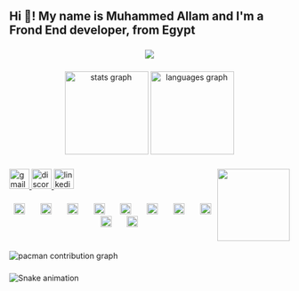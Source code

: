 <h2 align="left">Hi 👋! My name is Muhammed Allam and I'm a Frond End developer, from Egypt</h2>

###

<div align="center">
  <img src="https://profile-counter.glitch.me/Muhammed-1123/count.svg?"  />
</div>

###

<div align="center">
  <img src="https://github-readme-stats.vercel.app/api?username=Muhammed-1123&hide_title=false&hide_rank=true&show_icons=true&include_all_commits=true&count_private=true&disable_animations=false&theme=tokyonight&locale=en&hide_border=true" height="150" alt="stats graph"  />
  <img src="https://github-readme-stats.vercel.app/api/top-langs?username=Muhammed-1123&locale=en&hide_title=false&layout=compact&card_width=320&langs_count=5&theme=tokyonight&hide_border=true" height="150" alt="languages graph"  />
</div>

###

<img align="right" height="130" src="https://media4.giphy.com/media/v1.Y2lkPTc5MGI3NjExMWc3MTh6dTRmZHMyZjNnMWlmZWY3d2tvbmVvdG1hZGh0NXptNThmbyZlcD12MV9pbnRlcm5hbF9naWZfYnlfaWQmY3Q9Zw/ENY5vJgJPEfG3Ym14H/giphy.gif"  />

###

<div align="left">
  <a href="frontend.muhammad@gmail.com" target="_blank">
    <img src="https://img.shields.io/static/v1?message=Gmail&logo=gmail&label=&color=D14836&logoColor=white&labelColor=&style=for-the-badge" height="36" alt="gmail logo"  />
  </a>
  <a href="muhammeed__" target="_blank">
    <img src="https://img.shields.io/static/v1?message=Discord&logo=discord&label=&color=7289DA&logoColor=white&labelColor=&style=for-the-badge" height="36" alt="discord logo"  />
  </a>
  <a href="www.linkedin.com/in/muhammeed" target="_blank">
    <img src="https://img.shields.io/static/v1?message=LinkedIn&logo=linkedin&label=&color=0077B5&logoColor=white&labelColor=&style=for-the-badge" height="36" alt="linkedin logo"  />
  </a>
</div>

###

<div align="center">
  <img src="https://cdn.jsdelivr.net/gh/devicons/devicon/icons/javascript/javascript-plain.svg" height="20" alt="javascript logo"  />
  <img width="20" />
  <img src="https://cdn.jsdelivr.net/gh/devicons/devicon/icons/typescript/typescript-plain.svg" height="20" alt="typescript logo"  />
  <img width="20" />
  <img src="https://cdn.jsdelivr.net/gh/devicons/devicon/icons/react/react-original-wordmark.svg" height="20" alt="react logo"  />
  <img width="20" />
  <img src="https://cdn.jsdelivr.net/gh/devicons/devicon/icons/tailwindcss/tailwindcss-original-wordmark.svg" height="20" alt="tailwindcss logo"  />
  <img width="20" />
  <img src="https://cdn.jsdelivr.net/gh/devicons/devicon/icons/nextjs/nextjs-original.svg" height="20" alt="nextjs logo"  />
  <img width="20" />
  <img src="https://cdn.jsdelivr.net/gh/devicons/devicon/icons/html5/html5-plain.svg" height="20" alt="html5 logo"  />
  <img width="20" />
  <img src="https://cdn.jsdelivr.net/gh/devicons/devicon/icons/css3/css3-plain.svg" height="20" alt="css3 logo"  />
  <img width="20" />
  <img src="https://cdn.jsdelivr.net/gh/devicons/devicon/icons/bootstrap/bootstrap-original.svg" height="20" alt="bootstrap logo"  />
  <img width="20" />
  <img src="https://cdn.jsdelivr.net/gh/devicons/devicon/icons/git/git-plain.svg" height="20" alt="git logo"  />
  <img width="20" />
  <img src="https://cdn.jsdelivr.net/gh/devicons/devicon/icons/github/github-original.svg" height="20" alt="github logo"  />
</div>

###

<br clear="both">

<picture>
  <source media="(prefers-color-scheme: dark)" srcset="https://raw.githubusercontent.com/Muhammed-1123/Muhammed-1123/output/pacman-contribution-graph-dark.svg">
  <source media="(prefers-color-scheme: light)" srcset="https://raw.githubusercontent.com/Muhammed-1123/Muhammed-1123/output/pacman-contribution-graph.svg">
  <img alt="pacman contribution graph" src="https://raw.githubusercontent.com/Muhammed-1123/Muhammed-1123/output/pacman-contribution-graph.svg">
</picture>

###

<img src="https://raw.githubusercontent.com/Muhammed-1123/Muhammed-1123/output/snake.svg" alt="Snake animation" />

###
